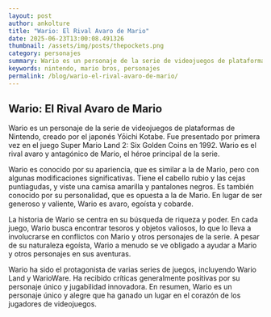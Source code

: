 ```yaml
--- 
layout: post 
author: ankolture 
title: "Wario: El Rival Avaro de Mario"
date: 2025-06-23T13:00:08.491326 
thumbnail: /assets/img/posts/thepockets.png
category: personajes 
summary: Wario es un personaje de la serie de videojuegos de plataformas de Nintendo, creado por el japonés Yōichi Kotabe. Fue presentado por primera vez en el...
keywords: nintendo, mario bros, personajes 
permalink: /blog/wario-el-rival-avaro-de-mario/ 
--- 
```


## Wario: El Rival Avaro de Mario

Wario es un personaje de la serie de videojuegos de plataformas de Nintendo, creado por el japonés Yōichi Kotabe. Fue presentado por primera vez en el juego Super Mario Land 2: Six Golden Coins en 1992. Wario es el rival avaro y antagónico de Mario, el héroe principal de la serie.

Wario es conocido por su apariencia, que es similar a la de Mario, pero con algunas modificaciones significativas. Tiene el cabello rubio y las cejas puntiagudas, y viste una camisa amarilla y pantalones negros. Es también conocido por su personalidad, que es opuesta a la de Mario. En lugar de ser generoso y valiente, Wario es avaro, egoísta y cobarde.

La historia de Wario se centra en su búsqueda de riqueza y poder. En cada juego, Wario busca encontrar tesoros y objetos valiosos, lo que lo lleva a involucrarse en conflictos con Mario y otros personajes de la serie. A pesar de su naturaleza egoísta, Wario a menudo se ve obligado a ayudar a Mario y otros personajes en sus aventuras.

Wario ha sido el protagonista de varias series de juegos, incluyendo Wario Land y WarioWare. Ha recibido críticas generalmente positivas por su personaje único y jugabilidad innovadora. En resumen, Wario es un personaje único y alegre que ha ganado un lugar en el corazón de los jugadores de videojuegos.
